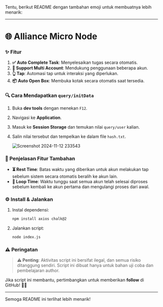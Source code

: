 Tentu, berikut README dengan tambahan emoji untuk membuatnya lebih menarik:

---

# 🌐 Alliance Micro Node

### ✨ Fitur
1. **✅ Auto Complete Task**: Menyelesaikan tugas secara otomatis.
2. **👥 Support Multi Account**: Mendukung penggunaan beberapa akun.
3. **👆 Tap**: Automasi tap untuk interaksi yang diperlukan.
4. **📦 Auto Open Box**: Membuka kotak secara otomatis saat tersedia.

### 🔍 Cara Mendapatkan `query/initData`
1. Buka **dev tools** dengan menekan `F12`.
2. Navigasi ke **Application**.
3. Masuk ke **Session Storage** dan temukan nilai `query/user` kalian.
4. Salin nilai tersebut dan tempelkan ke dalam file `hash.txt`.

   ![Screenshot 2024-11-12 233543](https://github.com/user-attachments/assets/d295a94b-c4bf-4609-9ecd-f6cff58b9b0d)


### 📌 Penjelasan Fitur Tambahan
- **⏳ Rest Time**: Batas waktu yang diberikan untuk akun melakukan tap sebelum sistem secara otomatis beralih ke akun lain.
- **🔄 Loop Time**: Waktu tunggu saat semua akun telah selesai diproses sebelum kembali ke akun pertama dan mengulangi proses dari awal.

### ⚙️ Install & Jalankan
1. Instal dependensi:
   ```bash
   npm install axios chalk@2
   ```
2. Jalankan script:
   ```bash
   node index.js
   ```

### ⚠️ Peringatan
> **⚠️ Penting**: Aktivitas script ini bersifat ilegal, dan semua risiko ditanggung sendiri. Script ini dibuat hanya untuk bahan uji coba dan pembelajaran author.

Jika script ini membantu, pertimbangkan untuk memberikan **follow** di GitHub! 🌟😊

---

Semoga README ini terlihat lebih menarik!
